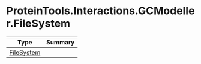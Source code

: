 ﻿
# ProteinTools.Interactions.GCModeller.FileSystem

|Type|Summary|
|----|-------|
|[FileSystem](./FileSystem.md)||

